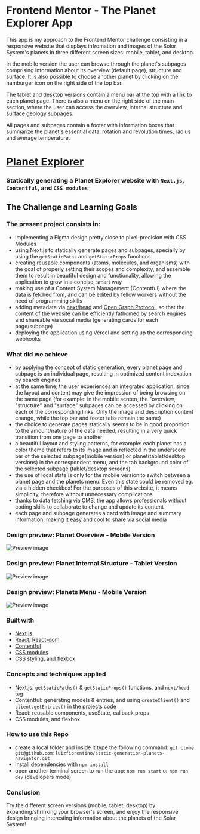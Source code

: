 # Frontend Mentor - The Planet Explorer App

This app is my approach to the Frontend Mentor challenge consisting in a responsive website that displays infromation and images of the Solor System's planets in three different screen sizes: mobile, tablet, and desktop.

In the mobile version the user can browse through the planet's subpages comprising information about its overview (default page), structure and surface. It is also possible to choose another planet by clicking on the hamburger icon on the right side of the top bar.

The tablet and desktop versions contain a menu bar at the top with a link to each planet page. There is also a menu on the right side of the main section, where the user can access the overview, internal structure and surface geology subpages.

All pages and subpages contain a footer with information boxes that summarize the planet's essential data: rotation and revolution times, radius and average temperature.

# [Planet Explorer](https://planet-explorer.vercel.app/)

### Statically generating a Planet Explorer website with `Next.js`, `Contentful`, and `CSS modules`

## The Challenge and Learning Goals

### The present project consists in:

- implementing a Figma design pretty close to pixel-precision with CSS Modules
- using Next.js to statically generate pages and subpages, specially by using the `getStaticPaths` and `getStaticProps` functions
- creating reusable components (atoms, molecules, and organisms) with the goal of properly setting their scopes and complexity, and assemble them to result in beautiful design and functionality, allowing the application to grow in a concise, smart way
- making use of a Content System Management (Contentful) where the data is fetched from, and can be edited by fellow workers without the need of programming skills
- adding metadata via [next/head](https://nextjs.org/docs/api-reference/next/head) and [Open Graph Protocol](https://ogp.me/), so that the content of the website can be efficiently fathomed by search engines and shareable via social media (generating cards for each page/subpage)
- deploying the application using Vercel and setting up the corresponding webhooks

### What did we achieve

- by applying the concept of static generation, every planet page and subpage is an individual page, resulting in optimized content indexation by search engines
- at the same time, the user experiences an integrated application, since the layout and content may give the impression of being browsing on the same page (for example: in the mobile screen, the "overview, "structure" and "surface" subpages can be accessed by clicking on each of the corresponding links. Only the image and description content change, while the top bar and footer tabs remain the same)
- the choice to generate pages statically seems to be in good proportion to the amount/nature of the data needed, resulting in a very quick transition from one page to another
- a beautiful layout and styling patterns, for example: each planet has a color theme that refers to its image and is reflected in the underscore bar of the selected subpage(mobile version) or planet(tablet/desktop versions) in the correspondent menu, and the tab background color of the selected subpage (tablet/desktop screens)
- the use of local state is only for the mobile version to switch between a planet page and the planets menu. Even this state could be removed eg. via a hidden checkbox!
  For the purposes of this website, it means simplicity, therefore without unnecessary complications
- thanks to data fetching via CMS, the app allows professionals without coding skills to collaborate to change and update its content
- each page and subpage generates a card with image and summary information, making it easy and cool to share via social media

### Design preview: Planet Overview - Mobile Version

![Preview image](./public/assets/MobileOverview.png)

### Design preview: Planet Internal Structure - Tablet Version

![Preview image](./public/assets/TabletInternal.png)

### Design preview: Planets Menu - Mobile Version

![Preview image](./public/assets/MobileMenu.png)

### Built with

- [Next.js](https://nextjs.org/)
- [React](https://reactjs.org/), [React-dom](https://reactjs.org/docs/react-dom.html)
- [Contentful](https://www.contentful.com/)
- [CSS modules](https://github.com/css-modules/css-modules)
- [CSS styling](https://developer.mozilla.org/en-US/docs/Web/CSS), and [flexbox](https://css-tricks.com/snippets/css/a-guide-to-flexbox/)

### Concepts and techniques applied

- Next.js: `getStaticPaths()` & `getStaticProps()` functions, and `next/head` tag
- Contentful: generating models & entries, and using `createClient()` and `client.getEntries()` in the projects code
- React: reusable components, useState, callback props
- CSS modules, and flexbox

### How to use this Repo

- create a local folder and inside it type the following command: `git clone git@github.com:luizfiorentino/static-generation-planets-navigator.git`
- install dependencies with `npm install`
- open another terminal screen to run the app: `npm run start` or `npm run dev` (developers mode)

### Conclusion

Try the different screen versions (mobile, tablet, desktop) by expanding/shrinking your browser's screen, and enjoy the responsive design bringing interesting information about the planets of the Solar System!

<!-- ---

- use screen shots to illustrate

::Planet Explorer

- static generation (getStaticProps, getStaticPaths) -> mention some advantages
- NextJS -> mention advantages of it instead using CRA
- reusable components (atoms, molecules, organisms) and complexity
- css modules
- CMS contentful
- deployment + webhooks
- Figma design
- responsive design (use onHover in the subpages tabs!) + different screen versions (m, t, d)
- html minimum use of useState
- styles -> landing strip (to be implemented)
- meta information card -> social media
- using callback props (give example) -->

<!-- This is a [Next.js](https://nextjs.org/) project bootstrapped with [`create-next-app`](https://github.com/vercel/next.js/tree/canary/packages/create-next-app).

## Getting Started

First, run the development server:

```bash
npm run dev
# or
yarn dev
# or
pnpm dev
```

Open [http://localhost:3000](http://localhost:3000) with your browser to see the result.

You can start editing the page by modifying `pages/index.js`. The page auto-updates as you edit the file.

[API routes](https://nextjs.org/docs/api-routes/introduction) can be accessed on [http://localhost:3000/api/hello](http://localhost:3000/api/hello). This endpoint can be edited in `pages/api/hello.js`.

The `pages/api` directory is mapped to `/api/*`. Files in this directory are treated as [API routes](https://nextjs.org/docs/api-routes/introduction) instead of React pages.

This project uses [`next/font`](https://nextjs.org/docs/basic-features/font-optimization) to automatically optimize and load Inter, a custom Google Font.

## Learn More

To learn more about Next.js, take a look at the following resources:

- [Next.js Documentation](https://nextjs.org/docs) - learn about Next.js features and API.
- [Learn Next.js](https://nextjs.org/learn) - an interactive Next.js tutorial.

You can check out [the Next.js GitHub repository](https://github.com/vercel/next.js/) - your feedback and contributions are welcome!

## Deploy on Vercel

The easiest way to deploy your Next.js app is to use the [Vercel Platform](https://vercel.com/new?utm_medium=default-template&filter=next.js&utm_source=create-next-app&utm_campaign=create-next-app-readme) from the creators of Next.js.

Check out our [Next.js deployment documentation](https://nextjs.org/docs/deployment) for more details. -->
